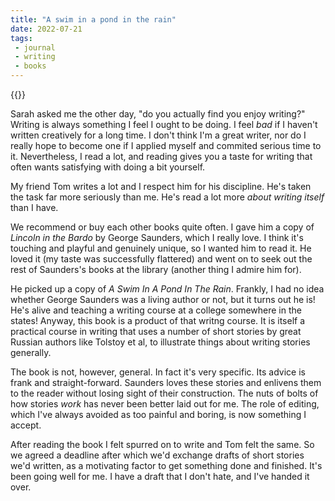 ```yaml
---
title: "A swim in a pond in the rain"
date: 2022-07-21
tags:
 - journal
 - writing
 - books
---
```


{{<photo src="/img/swim-pond-rain.png" alt="A painterly image of a pond in the rain" caption="Image generated by Midjourney" >}}

Sarah asked me the other day, "do you actually find you enjoy writing?" Writing is always something I feel I ought to be doing. I feel _bad_ if I haven't written creatively for a long time. I don't think I'm a great writer, nor do I really hope to become one if I applied myself and commited serious time to it. Nevertheless, I read a lot, and reading gives you a taste for writing that often wants satisfying with doing a bit yourself.

My friend Tom writes a lot and I respect him for his discipline. He's taken the task far more seriously than me. He's read a lot more _about writing itself_ than I have.

We recommend or buy each other books quite often. I gave him a copy of _Lincoln in the Bardo_ by George Saunders, which I really love. I think it's touching and playful and genuinely unique, so I wanted him to read it. He loved it (my taste was successfully flattered) and went on to seek out the rest of Saunders's books at the library (another thing I admire him for).

He picked up a copy of _A Swim In A Pond In The Rain_. Frankly, I had no idea whether George Saunders was a living author or not, but it turns out he is! He's alive and teaching a writing course at a college somewhere in the states! Anyway, this book is a product of that writng course. It is itself a practical course in writing that uses a number of short stories by great Russian authors like Tolstoy et al, to illustrate things about writing stories generally.

The book is not, however, general. In fact it's very specific. Its advice is frank and straight-forward. Saunders loves these stories and enlivens them to the reader without losing sight of their construction. The nuts of bolts of how stories _work_ has never been better laid out for me. The role of editing, which I've always avoided as too painful and boring, is now something I accept.

After reading the book I felt spurred on to write and Tom felt the same. So we agreed a deadline after which we'd exchange drafts of short stories we'd written, as a motivating factor to get something done and finished. It's been going well for me. I have a draft that I don't hate, and I've handed it over.
